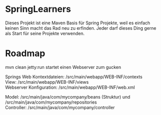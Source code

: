 # SpringLearners

Dieses Projekt ist eine Maven Basis für Spring Projekte, weil es einfach keinen Sinn macht das Rad neu zu erfinden. 
Jeder darf dieses Ding gerne als Start für seine Projekte verwenden.

# Roadmap

mvn clean jetty:run startet einen Webserver zum gucken

Springs Web Kontextdateien: /src/main/webapp/WEB-INF/contexts<br />
View: /src/main/webapp/WEB-INF/views<br />
Webserver Konfiguration: /src/main/webapp/WEB-INF/web.xml<br />

Model: /src/main/java/com/mycompany/beans (Struktur) und /src/main/java/com/mycompany/repositories<br />
Controller:  /src/main/java/com/mycompany/controller
